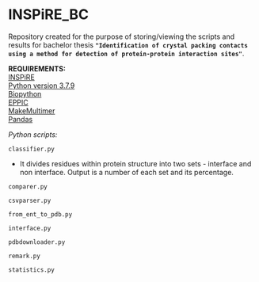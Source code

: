 # INSPiRE_BC

Repository created for the purpose of storing/viewing the scripts and results for bachelor thesis **`"Identification of crystal packing contacts using a method for detection of protein-protein interaction sites"`**. 

**REQUIREMENTS:** <br />
[INSPiRE](https://github.com/Jelinek-J/INSPiRE) <br />
[Python version 3.7.9](https://www.python.org/) <br />
[Biopython](https://biopython.org/) <br />
[EPPIC](https://www.eppic-web.org/ewui/) <br />
[MakeMultimer](http://watcut.uwaterloo.ca/tools/makemultimer/) <br />
[Pandas](https://pandas.pydata.org/)


*Python scripts:*

`classifier.py` <br />
 - It divides residues within protein structure into two sets - interface and non interface. Output is a number of each set and its percentage.
 
 `comparer.py` <br />

 `csvparser.py` <br />
 
 
 `from_ent_to_pdb.py` <br />
 
 
 `interface.py` <br />
 
 
 `pdbdownloader.py` <br />
 
 
 `remark.py` <br />
 
 
 `statistics.py` <br />






